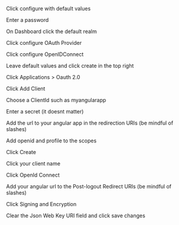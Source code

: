 Click configure with default values

Enter a password

On Dashboard click the default realm

Click configure OAuth Provider

Click configure OpenIDConnect

Leave default values and click create in the top right

Click Applications > Oauth 2.0

Click Add Client

Choose a ClientId such as myangularapp

Enter a secret (it doesnt matter)

Add the url to your angular app in the redirection URIs (be mindful of slashes)

Add openid and profile to the scopes

Click Create

Click your client name

Click OpenId Connect

Add your angular url to the Post-logout Redirect URIs (be mindful of slashes)

Click Signing and Encryption

Clear the Json Web Key URI field and click save changes